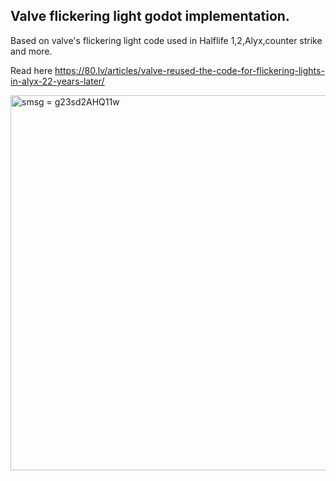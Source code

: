 ## Valve flickering light godot implementation.

Based on valve's flickering light code used in Halflife 1,2,Alyx,counter strike and more.

Read here https://80.lv/articles/valve-reused-the-code-for-flickering-lights-in-alyx-22-years-later/

<img src="https://i.ibb.co/VgBSWBt/valve-lights-1.gif" width="600" title="smsg = g23sd2AHQ11w">